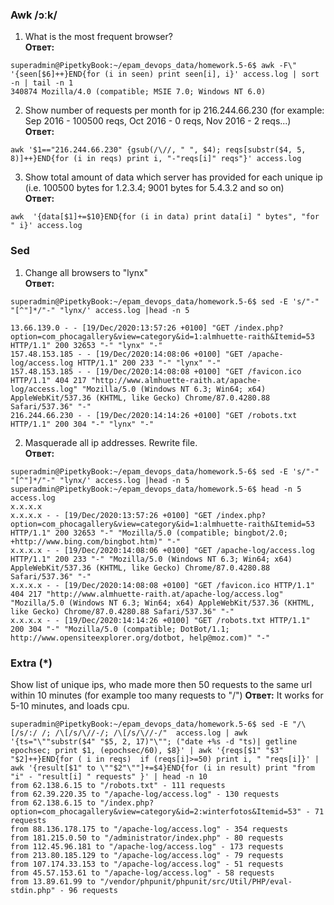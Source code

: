 ### Awk /ɔːk/
1. What is the most frequent browser?<br/>
**Ответ:**
```
superadmin@PipetkyBook:~/epam_devops_data/homework.5-6$ awk -F\" '{seen[$6]++}END{for (i in seen) print seen[i], i}' access.log | sort -n | tail -n 1
340874 Mozilla/4.0 (compatible; MSIE 7.0; Windows NT 6.0)

```

2. Show number of requests per month for ip 216.244.66.230 (for example: Sep 2016 - 100500 reqs, Oct 2016 - 0 reqs, Nov 2016 - 2 reqs...)<br/>
**Ответ:**
```
awk '$1=="216.244.66.230" {gsub(/\//, " ", $4); reqs[substr($4, 5, 8)]++}END{for (i in reqs) print i, "-"reqs[i]" reqs"}' access.log
```
3. Show total amount of data which server has provided for each unique ip (i.e. 100500 bytes for 1.2.3.4; 9001 bytes for 5.4.3.2 and so on)<br/>
**Ответ:**
```
awk  '{data[$1]+=$10}END{for (i in data) print data[i] " bytes", "for " i}' access.log 
```

### Sed
1. Change all browsers to "lynx"<br/>
**Ответ:**
```
superadmin@PipetkyBook:~/epam_devops_data/homework.5-6$ sed -E 's/"-" "[^"]*/"-" "lynx/' access.log |head -n 5

13.66.139.0 - - [19/Dec/2020:13:57:26 +0100] "GET /index.php?option=com_phocagallery&view=category&id=1:almhuette-raith&Itemid=53 HTTP/1.1" 200 32653 "-" "lynx" "-"
157.48.153.185 - - [19/Dec/2020:14:08:06 +0100] "GET /apache-log/access.log HTTP/1.1" 200 233 "-" "lynx" "-"
157.48.153.185 - - [19/Dec/2020:14:08:08 +0100] "GET /favicon.ico HTTP/1.1" 404 217 "http://www.almhuette-raith.at/apache-log/access.log" "Mozilla/5.0 (Windows NT 6.3; Win64; x64) AppleWebKit/537.36 (KHTML, like Gecko) Chrome/87.0.4280.88 Safari/537.36" "-"
216.244.66.230 - - [19/Dec/2020:14:14:26 +0100] "GET /robots.txt HTTP/1.1" 200 304 "-" "lynx" "-"
```
2. Masquerade all ip addresses. Rewrite file.<br/>
**Ответ:**
```
superadmin@PipetkyBook:~/epam_devops_data/homework.5-6$ sed -E 's/"-" "[^"]*/"-" "lynx/' access.log |head -n 5
superadmin@PipetkyBook:~/epam_devops_data/homework.5-6$ head -n 5 access.log 
x.x.x.x
x.x.x.x - - [19/Dec/2020:13:57:26 +0100] "GET /index.php?option=com_phocagallery&view=category&id=1:almhuette-raith&Itemid=53 HTTP/1.1" 200 32653 "-" "Mozilla/5.0 (compatible; bingbot/2.0; +http://www.bing.com/bingbot.htm)" "-"
x.x.x.x - - [19/Dec/2020:14:08:06 +0100] "GET /apache-log/access.log HTTP/1.1" 200 233 "-" "Mozilla/5.0 (Windows NT 6.3; Win64; x64) AppleWebKit/537.36 (KHTML, like Gecko) Chrome/87.0.4280.88 Safari/537.36" "-"
x.x.x.x - - [19/Dec/2020:14:08:08 +0100] "GET /favicon.ico HTTP/1.1" 404 217 "http://www.almhuette-raith.at/apache-log/access.log" "Mozilla/5.0 (Windows NT 6.3; Win64; x64) AppleWebKit/537.36 (KHTML, like Gecko) Chrome/87.0.4280.88 Safari/537.36" "-"
x.x.x.x - - [19/Dec/2020:14:14:26 +0100] "GET /robots.txt HTTP/1.1" 200 304 "-" "Mozilla/5.0 (compatible; DotBot/1.1; http://www.opensiteexplorer.org/dotbot, help@moz.com)" "-"
```
### Extra (*)<br/>
Show list of unique ips, who made more then 50 requests to the same url within 10 minutes (for example too many requests to "/")
**Ответ:**
It works for 5-10 minutes, and loads cpu.<br/>
```
superadmin@PipetkyBook:~/epam_devops_data/homework.5-6$ sed -E "/\[/s/:/ /; /\[/s/\//-/; /\[/s/\//-/"  access.log | awk  '{ts="\""substr($4" "$5, 2, 17)"\""; ("date +%s -d "ts)| getline epochsec; print $1, (epochsec/60), $8}' | awk '{reqs[$1" "$3" "$2]++}END{for ( i in reqs)  if (reqs[i]>=50) print i, " "reqs[i]}' | awk '{result[$1" to \""$2"\""]+=$4}END{for (i in result) print "from "i" - "result[i] " requests" }' | head -n 10
from 62.138.6.15 to "/robots.txt" - 111 requests
from 62.39.220.35 to "/apache-log/access.log" - 130 requests
from 62.138.6.15 to "/index.php?option=com_phocagallery&view=category&id=2:winterfotos&Itemid=53" - 71 requests
from 88.136.178.175 to "/apache-log/access.log" - 354 requests
from 181.215.0.50 to "/administrator/index.php" - 80 requests
from 112.45.96.181 to "/apache-log/access.log" - 173 requests
from 213.80.185.129 to "/apache-log/access.log" - 79 requests
from 107.174.33.153 to "/apache-log/access.log" - 51 requests
from 45.57.153.61 to "/apache-log/access.log" - 58 requests
from 13.89.61.99 to "/vendor/phpunit/phpunit/src/Util/PHP/eval-stdin.php" - 96 requests
```